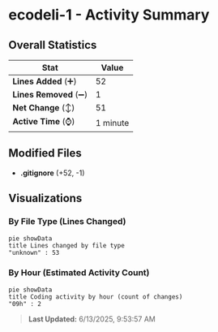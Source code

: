 # ecodeli-1 - Activity Summary 

## Overall Statistics

| Stat                   | Value                                                             |
| ---------------------- | ----------------------------------------------------------------- |
| **Lines Added** (➕)   | 52                                          |
| **Lines Removed** (➖) | 1                                        |
| **Net Change** (↕)    | 51                |
| **Active Time** (⌚)   | 1 minute |


## Modified Files
- **.gitignore** (+52, -1)

## Visualizations

### By File Type (Lines Changed)

```mermaid
pie showData
title Lines changed by file type
"unknown" : 53
```

### By Hour (Estimated Activity Count)

```mermaid
pie showData
title Coding activity by hour (count of changes)
"09h" : 2
```


> **Last Updated:** 6/13/2025, 9:53:57 AM